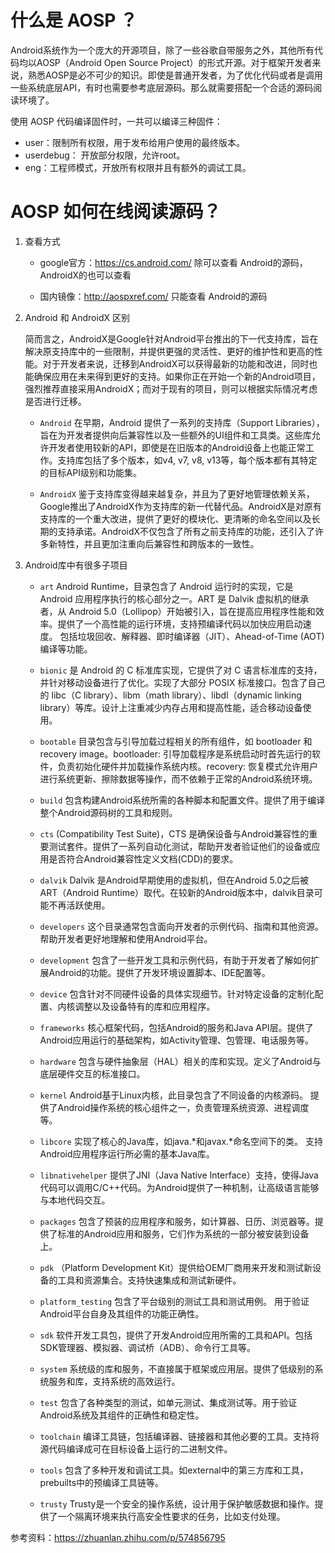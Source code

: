 # 什么是 AOSP ？ 
Android系统作为一个庞大的开源项目，除了一些谷歌自带服务之外，其他所有代码均以AOSP（Android Open Source Project）的形式开源。对于框架开发者来说，熟悉AOSP是必不可少的知识。即使是普通开发者，为了优化代码或者是调用一些系统底层API，有时也需要参考底层源码。那么就需要搭配一个合适的源码阅读环境了。

使用 AOSP 代码编译固件时，一共可以编译三种固件：

* user：限制所有权限，用于发布给用户使用的最终版本。
* userdebug： 开放部分权限，允许root。
* eng：工程师模式，开放所有权限并且有额外的调试工具。

# AOSP 如何在线阅读源码？

1. 查看方式
   
    * google官方：https://cs.android.com/    除可以查看 Android的源码，AndroidX的也可以查看  

    * 国内镜像：http://aospxref.com/        只能查看 Android的源码

2. Android 和 AndroidX 区别

   简而言之，AndroidX是Google针对Android平台推出的下一代支持库，旨在解决原支持库中的一些限制，并提供更强的灵活性、更好的维护性和更高的性能。对于开发者来说，迁移到AndroidX可以获得最新的功能和改进，同时也能确保应用在未来得到更好的支持。如果你正在开始一个新的Android项目，强烈推荐直接采用AndroidX；而对于现有的项目，则可以根据实际情况考虑是否进行迁移。

    * ```Android``` 在早期，Android 提供了一系列的支持库（Support Libraries），旨在为开发者提供向后兼容性以及一些额外的UI组件和工具类。这些库允许开发者使用较新的API，即使是在旧版本的Android设备上也能正常工作。支持库包括了多个版本，如v4, v7, v8, v13等，每个版本都有其特定的目标API级别和功能集。
    
    * ```AndroidX``` 鉴于支持库变得越来越复杂，并且为了更好地管理依赖关系，Google推出了AndroidX作为支持库的新一代替代品。AndroidX是对原有支持库的一个重大改进，提供了更好的模块化、更清晰的命名空间以及长期的支持承诺。AndroidX不仅包含了所有之前支持库的功能，还引入了许多新特性，并且更加注重向后兼容性和跨版本的一致性。


4. Android库中有很多子项目

    * ```art```  Android Runtime，目录包含了 Android 运行时的实现，它是 Android 应用程序执行的核心部分之一。ART 是 Dalvik 虚拟机的继承者，从 Android 5.0（Lollipop）开始被引入，旨在提高应用程序性能和效率。提供了一个高性能的运行环境，支持预编译代码以加快应用启动速度。
包括垃圾回收、解释器、即时编译器（JIT）、Ahead-of-Time (AOT) 编译等功能。

    * ```bionic``` 是 Android 的 C 标准库实现，它提供了对 C 语言标准库的支持，并针对移动设备进行了优化。实现了大部分 POSIX 标准接口。包含了自己的 libc（C library）、libm（math library）、libdl（dynamic linking library）等库。设计上注重减少内存占用和提高性能，适合移动设备使用。

    * ```bootable``` 目录包含与引导加载过程相关的所有组件，如 bootloader 和 recovery image。bootloader: 引导加载程序是系统启动时首先运行的软件，负责初始化硬件并加载操作系统内核。recovery: 恢复模式允许用户进行系统更新、擦除数据等操作，而不依赖于正常的Android系统环境。

    * ```build``` 包含构建Android系统所需的各种脚本和配置文件。提供了用于编译整个Android源码树的工具和规则。

    * ```cts``` (Compatibility Test Suite)，CTS 是确保设备与Android兼容性的重要测试套件。提供了一系列自动化测试，帮助开发者验证他们的设备或应用是否符合Android兼容性定义文档(CDD)的要求。

    * ```dalvik```  Dalvik 是Android早期使用的虚拟机，但在Android 5.0之后被ART（Android Runtime）取代。在较新的Android版本中，dalvik目录可能不再活跃使用。

    * ```developers``` 这个目录通常包含面向开发者的示例代码、指南和其他资源。帮助开发者更好地理解和使用Android平台。

    * ```development``` 包含了一些开发工具和示例代码，有助于开发者了解如何扩展Android的功能。提供了开发环境设置脚本、IDE配置等。

    * ```device```   包含针对不同硬件设备的具体实现细节。针对特定设备的定制化配置、内核调整以及设备特有的库和应用程序。

    * ```frameworks```  核心框架代码，包括Android的服务和Java API层。提供了Android应用运行的基础架构，如Activity管理、包管理、电话服务等。

    * ```hardware``` 包含与硬件抽象层（HAL）相关的库和实现。定义了Android与底层硬件交互的标准接口。

    * ```kernel``` Android基于Linux内核，此目录包含了不同设备的内核源码。 提供了Android操作系统的核心组件之一，负责管理系统资源、进程调度等。

    * ```libcore``` 实现了核心的Java库，如java.*和javax.*命名空间下的类。 支持Android应用程序运行所必需的基本Java库。

    * ```libnativehelper``` 提供了JNI（Java Native Interface）支持，使得Java代码可以调用C/C++代码。为Android提供了一种机制，让高级语言能够与本地代码交互。

    * ```packages``` 包含了预装的应用程序和服务，如计算器、日历、浏览器等。提供了标准的Android应用和服务，它们作为系统的一部分被安装到设备上。

    * ```pdk``` （Platform Development Kit）提供给OEM厂商用来开发和测试新设备的工具和资源集合。支持快速集成和测试新硬件。

    * ```platform_testing``` 包含了平台级别的测试工具和测试用例。 用于验证Android平台自身及其组件的功能正确性。

    * ```sdk``` 软件开发工具包，提供了开发Android应用所需的工具和API。包括SDK管理器、模拟器、调试桥（ADB）、命令行工具等。

    * ```system``` 系统级的库和服务，不直接属于框架或应用层。提供了低级别的系统服务和库，支持系统的高效运行。

    * ```test``` 包含了各种类型的测试，如单元测试、集成测试等。用于验证Android系统及其组件的正确性和稳定性。

    * ```toolchain``` 编译工具链，包括编译器、链接器和其他必要的工具。支持将源代码编译成可在目标设备上运行的二进制文件。

    * ```tools``` 包含了多种开发和调试工具。如external中的第三方库和工具，prebuilts中的预编译工具链等。

    * ```trusty```   Trusty是一个安全的操作系统，设计用于保护敏感数据和操作。提供了一个隔离环境来执行高安全性要求的任务，比如支付处理。



参考资料：https://zhuanlan.zhihu.com/p/574856795

